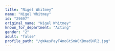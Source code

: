 ```yaml
---
title: "Nigel Whitmey"
name: "Nigel Whitmey"
id: "29697"
original_name: "Nigel Whitmey"
known_for_department: "Acting"
gender: "2"
adult: "false"
profile_path: "/gWAesPayT4moGtSmWCKBmad9Hl2.jpg"
---
```

